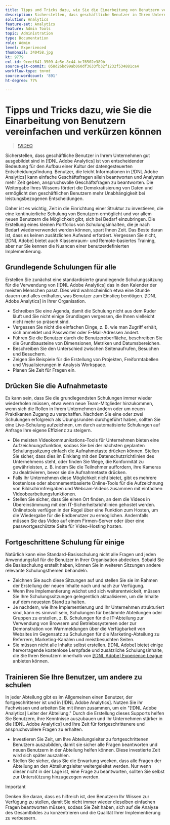 ```yaml
---
title: Tipps und Tricks dazu, wie Sie die Einarbeitung von Benutzern vereinfachen und verkürzen können
description: Sicherstellen, dass geschäftliche Benutzer in Ihrem Unternehmen gut ausgebildet sind in [!DNL Adobe Analytics] ist von entscheidender Bedeutung für den Aufbau einer Kultur der datengesteuerten Entscheidungsfindung. Benutzer, die leicht Informationen in [!DNL Adobe Analytics] kann einfache Geschäftsfragen allein beantworten und Analysten mehr Zeit geben, anspruchsvolle Geschäftsfragen zu beantworten. Die Weitergabe Ihres Wissens fördert die Demokratisierung von Daten und ermöglicht den geschäftlichen Benutzern mehr Unabhängigkeit bei leistungsbezogenen Entscheidungen.
solution: Analytics
feature-set: Analytics
feature: Admin Tools
topic: Administration
type: Documentation
role: Admin
level: Experienced
thumbnail: 340458.jpg
kt: 9779
exl-id: 9ceef641-3509-4e5e-8c44-bc76502e389b
source-git-commit: 058d26bd99ab060df3633fb32f1232f534881ca4
workflow-type: tm+mt
source-wordcount: '891'
ht-degree: 77%

---
```


# Tipps und Tricks dazu, wie Sie die Einarbeitung von Benutzern vereinfachen und verkürzen können

>[!VIDEO](https://video.tv.adobe.com/v/340458/?quality=12&learn=on)

Sicherstellen, dass geschäftliche Benutzer in Ihrem Unternehmen gut ausgebildet sind in [!DNL Adobe Analytics] ist von entscheidender Bedeutung für den Aufbau einer Kultur der datengesteuerten Entscheidungsfindung. Benutzer, die leicht Informationen in [!DNL Adobe Analytics] kann einfache Geschäftsfragen allein beantworten und Analysten mehr Zeit geben, anspruchsvolle Geschäftsfragen zu beantworten. Die Weitergabe Ihres Wissens fördert die Demokratisierung von Daten und ermöglicht den geschäftlichen Benutzern mehr Unabhängigkeit bei leistungsbezogenen Entscheidungen.

Daher ist es wichtig, Zeit in die Einrichtung einer Struktur zu investieren, die eine kontinuierliche Schulung von Benutzern ermöglicht und vor allem neuen Benutzern die Möglichkeit gibt, sich bei Bedarf einzubringen. Die Erstellung eines kleinen Portfolios von Schulungsinhalten, die je nach Bedarf wiederverwendet werden können, spart Ihnen Zeit. Das Beste daran ist, dass es keinen zusätzlichen Aufwand erfordert. Vergessen Sie nicht, [!DNL Adobe] bietet auch Klassenraum- und Remote-basiertes Training, aber nur Sie kennen die Nuancen einer benutzerdefinierten Implementierung.


## Grundlegende Schulungen für alle

Erstellen Sie zunächst eine standardisierte grundlegende Schulungssitzung für die Verwendung von [!DNL Adobe Analytics] das in den Kalender der meisten Menschen passt. Dies wird wahrscheinlich etwa eine Stunde dauern und alles enthalten, was Benutzer zum Einstieg benötigen. [!DNL Adobe Analytics] in Ihrer Organisation.

* Schreiben Sie eine Agenda, damit die Schulung nicht aus dem Ruder läuft und Sie nicht einige Grundlagen vergessen, die Ihnen vielleicht nicht mehr so präsent sind.
* Vergessen Sie nicht die einfachen Dinge, z. B. wie man Zugriff erhält, sich anmeldet und Passwörter oder E-Mail-Adressen ändert.
* Führen Sie die Benutzer durch die Benutzeroberfläche, beschreiben Sie die Grundbausteine von Dimensionen, Metriken und Datumsbereichen.
* Beschreiben Sie den Unterschied zwischen Seitenaufrufen, Besuchen und Besuchern.
* Zeigen Sie Beispiele für die Erstellung von Projekten, Freiformtabellen und Visualisierungen in Analysis Workspace.
* Planen Sie Zeit für Fragen ein.

## Drücken Sie die Aufnahmetaste

Es kann sein, dass Sie die grundlegendsten Schulungen immer wieder wiederholen müssen, etwa wenn neue Team-Mitglieder hinzukommen, wenn sich die Rollen in Ihrem Unternehmen ändern oder um neuen Praktikanten Zugang zu verschaffen. Nachdem Sie eine oder zwei Schulungen erfolgreich als Übungsrunden durchgeführt haben, sollten Sie eine Live-Schulung aufzeichnen, um durch automatisierte Schulungen auf Anfrage Ihre eigene Effizienz zu steigern.

* Die meisten Videokommunikations-Tools für Unternehmen bieten eine Aufzeichnungsfunktion, sodass Sie bei der nächsten geplanten Schulungssitzung einfach die Aufnahmetaste drücken können. Stellen Sie sicher, dass dies im Einklang mit den Datenschutzrichtlinien des Unternehmens steht, oder finden Sie Wege, die Konformität zu gewährleisten, z. B. indem Sie die Teilnehmer auffordern, ihre Kameras zu deaktivieren, bevor sie die Aufnahmetaste drücken.
* Falls Ihr Unternehmen diese Möglichkeit nicht bietet, gibt es mehrere kostenlose oder abonnementbasierte Online-Tools für die Aufzeichnung von Bildschirmfreigaben und Webcam-Videos zusammen mit einfachen Videobearbeitungsfunktionen.
* Stellen Sie sicher, dass Sie einen Ort finden, an dem die Videos in Übereinstimmung mit den IT-Sicherheitsrichtlinien gehostet werden. Onlinetools verfügen in der Regel über eine Funktion zum Hosten, um die Wiedergabe für die Endbenutzer zu ermöglichen. Andernfalls müssen Sie das Video auf einem Firmen-Server oder über eine passwortgeschützte Seite für Video-Hosting hosten.

## Fortgeschrittene Schulung für einige

Natürlich kann eine Standard-Basisschulung nicht alle Fragen und jeden Anwendungsfall für die Benutzer in Ihrer Organisation abdecken. Sobald Sie die Basisschulung erstellt haben, können Sie in weiteren Sitzungen andere relevante Schulungsthemen behandeln.

* Zeichnen Sie auch diese Sitzungen auf und stellen Sie sie im Rahmen der Erstellung der neuen Inhalte nach und nach zur Verfügung.
* Wenn Ihre Implementierung wächst und sich weiterentwickelt, müssen Sie Ihre Schulungssitzungen gelegentlich aktualisieren, um die Inhalte auf dem neuesten Stand zu halten.
* Je nachdem, wie Ihre Implementierung und Ihr Unternehmen strukturiert sind, kann es sinnvoll sein, Schulungen für bestimmte Abteilungen oder Gruppen zu erstellen, z. B. Schulungen für die IT-Abteilung zur Verwendung von Browsern und Betriebssystemen oder zur Demonstration von Warnmeldungen über die Verfügbarkeit von Websites im Gegensatz zu Schulungen für die Marketing-Abteilung zu Referrern, Marketing-Kanälen und meistbesuchten Seiten.
* Sie müssen nicht alle Inhalte selbst erstellen. [!DNL Adobe] bietet einige hervorragende kostenlose Lernpfade und zusätzliche Schulungsinhalte, die Sie Ihren Benutzern innerhalb von [[!DNL Adobe]  Experience League](https://experienceleague.adobe.com/docs/analytics.html?lang=de) anbieten können.



## Trainieren Sie Ihre Benutzer, um andere zu schulen

In jeder Abteilung gibt es im Allgemeinen einen Benutzer, der fortgeschrittener ist und in [!DNL Adobe Analytics]. Nutzen Sie ihr Fachwissen und arbeiten Sie mit ihnen zusammen, um ein &quot;[!DNL Adobe Analytics] Leiter der Abteilung.&quot; Durch die Erstellung dieses Supports helfen Sie Benutzern, ihre Kenntnisse auszubauen und Ihr Unternehmen stärker in die [!DNL Adobe Analytics] und Ihre Zeit für fortgeschrittenere und anspruchsvollere Fragen zu erhalten.

* Investieren Sie Zeit, um Ihre Abteilungsleiter zu fortgeschrittenen Benutzern auszubilden, damit sie sicher alle Fragen beantworten und neuen Benutzern in der Abteilung helfen können. Diese investierte Zeit wird sich später auszahlen.
* Stellen Sie sicher, dass Sie die Erwartung wecken, dass alle Fragen der Abteilung an den Abteilungsleiter weitergeleitet werden. Nur wenn dieser nicht in der Lage ist, eine Frage zu beantworten, sollten Sie selbst zur Unterstützung hinzugezogen werden.

>[!IMPORTANT]
>
>Denken Sie daran, dass es hilfreich ist, den Benutzern Ihr Wissen zur Verfügung zu stellen, damit Sie nicht immer wieder dieselben einfachen Fragen beantworten müssen, sodass Sie Zeit haben, sich auf die Analyse des Gesamtbildes zu konzentrieren und die Qualität Ihrer Implementierung zu verbessern.

